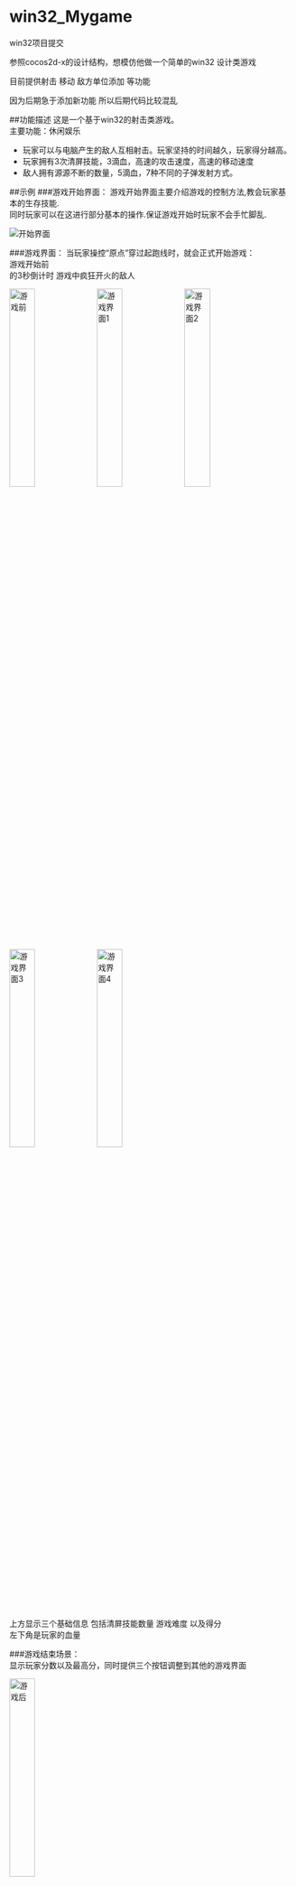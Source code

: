 # win32_Mygame
win32项目提交

参照cocos2d-x的设计结构，想模仿他做一个简单的win32 设计类游戏

目前提供射击 移动 敌方单位添加 等功能

因为后期急于添加新功能 所以后期代码比较混乱 

##功能描述
这是一个基于win32的射击类游戏。  
主要功能：休闲娱乐
* 玩家可以与电脑产生的敌人互相射击。玩家坚持的时间越久，玩家得分越高。
* 玩家拥有3次清屏技能，3滴血，高速的攻击速度，高速的移动速度
* 敌人拥有源源不断的数量，5滴血，7种不同的子弹发射方式。


##示例
###游戏开始界面：
游戏开始界面主要介绍游戏的控制方法,教会玩家基本的生存技能.  
同时玩家可以在这进行部分基本的操作.保证游戏开始时玩家不会手忙脚乱.

![开始界面](https://github.com/dyslove123/win32_Mygame/blob/master/%E6%B8%B8%E6%88%8F%E7%A8%8B%E5%BA%8F%E6%88%AA%E5%9B%BE/%E5%88%9D%E5%A7%8B%E7%95%8C%E9%9D%A2.jpg)

###游戏界面：
当玩家操控“原点”穿过起跑线时，就会正式开始游戏：  
游戏开始前  
的3秒倒计时  游戏中疯狂开火的敌人

<img alt="游戏前" src="https://github.com/dyslove123/win32_Mygame/blob/master/%E6%B8%B8%E6%88%8F%E7%A8%8B%E5%BA%8F%E6%88%AA%E5%9B%BE/%E6%B8%B8%E6%88%8F%E5%BC%80%E5%A7%8B%E5%89%8D.jpg" width="30%" height="30%">
<img alt="游戏界面1" src="https://github.com/dyslove123/win32_Mygame/blob/master/%E6%B8%B8%E6%88%8F%E7%A8%8B%E5%BA%8F%E6%88%AA%E5%9B%BE/%E6%B8%B8%E6%88%8F%E4%B8%AD%20(1).jpg" width="30%" height="30%">
<img alt="游戏界面2" src="https://github.com/dyslove123/win32_Mygame/blob/master/%E6%B8%B8%E6%88%8F%E7%A8%8B%E5%BA%8F%E6%88%AA%E5%9B%BE/%E6%B8%B8%E6%88%8F%E4%B8%AD%20(2).jpg" width="30%" height="30%">
<img alt="游戏界面3" src="https://github.com/dyslove123/win32_Mygame/blob/master/%E6%B8%B8%E6%88%8F%E7%A8%8B%E5%BA%8F%E6%88%AA%E5%9B%BE/%E6%B8%B8%E6%88%8F%E4%B8%AD%20(3).jpg" width="30%" height="30%">
<img alt="游戏界面4" src="https://github.com/dyslove123/win32_Mygame/blob/master/%E6%B8%B8%E6%88%8F%E7%A8%8B%E5%BA%8F%E6%88%AA%E5%9B%BE/%E6%B8%B8%E6%88%8F%E4%B8%AD%20(4).jpg" width="30%" height="30%">

上方显示三个基础信息 包括清屏技能数量  游戏难度  以及得分   
左下角是玩家的血量

###游戏结束场景：  
显示玩家分数以及最高分，同时提供三个按钮调整到其他的游戏界面

<img alt="游戏后" src="https://github.com/dyslove123/win32_Mygame/blob/master/%E6%B8%B8%E6%88%8F%E7%A8%8B%E5%BA%8F%E6%88%AA%E5%9B%BE/%E6%B8%B8%E6%88%8F%E7%BB%93%E6%9D%9F.jpg" width="30%" height="30%">


##对程序设计的原则、理念及开发过程的简单介绍
该程序模仿cocos2d-x游戏引擎的设计框架，应用游戏引擎中使用的几个基础概念：director scene sprite  
依据自己对win32程序开发的了解及cocos2d-x架构的了解，开发出来的一个简单的设计类游戏。

###设计原则及理念：
尽可能提高程序的可复用度，让程序可以经过简单的修改及复写，便可以得到不同的结果。  
开发过程
在接到通知后，抱着试一试的心态，开始写的这个程序。初期的架构花了大概4天的时间，包括实现director scene shape selftime  
但之后的游戏逻辑只花了不到两天的时间，实现了enemy bigenemy  
同时程序中的很多逻辑都可以通过简单的修改。设定出一个游戏自己的有流程。  
在之后就是不时的改进，包括:  

1. 添加背景图案
2. 添加背景音乐
3. 添加设计音效
4. 添加游戏结束音效
5. 增加了玩家反击的能力
6. 添加能够跟踪玩家位置进行攻击的敌人

程序中存在几个比较遗憾的地方：  

1. 因为时间问题，之后添加的功能没有按照一定的标准进行封装，这导致后代码朝着混乱，复杂的状态变化  
2. 经过长时间测试，发现了一个错误，这个错误导致运行程序到150s时，游戏会崩溃，提示错误是“第一机会异常”，错误原因不明。所以该错误也没有受到修正

##其他事项
###以下是程序所涉及的技术及介绍：

1. 在窗体过程（Window Procedure）中处理各类消息：
  * 将各类按键信息，鼠标信息发送给Mydirector类 进行进一步的处理
2. 在处理WM_PAINT 消息的过程中，实现窗体内容的重绘（repaint）:
  *因为使用的是封装好的director，所以重绘消息下只是调用了director的绘制函数。
3. 使用图形设备接口（GDI），实现多种图形的绘制；
  *为了方便碰撞检测，所有的精灵单位都采用空心圆作为图案
4. 利用各类鼠标与键盘消息，支持合理的用户操作
  *允许玩家通过键盘控制自己的单位进行移动与攻击
  *在GameLost界面中添加了三个按钮，对鼠标操作进行响应。
5. 借助Windows 定时器（Windows timer），实现特别的用户界面效果
  *使用定时器进行窗体刷新绘制 也就是通过定时器 设定游戏的刷新频率

###补充：
6. 用双缓存技术解决了屏幕闪烁的问题  
7. 使用mciSendComment函数进行音频的播放，提供了一个背景音乐以及三个其他的音效，可以同时播放多个音效  
8. 使用到了类的继承、多态、封装 使程序可读性，复用性，可扩展性提高  



以上写的冠冕堂皇的其实是为了应付作业文档。。
